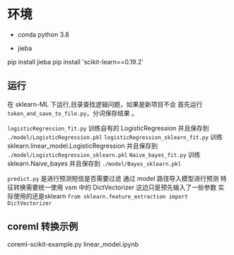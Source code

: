 # 环境

- conda python 3.8

- jieba

pip install jieba
pip install 'scikit-learn==0.19.2' 


## 运行
在 sklearn-ML 下运行,目录查找逻辑问题，如果是新项目不会
首先运行`token_and_save_to_file.py`，分词保存结果 。

`logisticRegression_fit.py` 训练自有的 LogisticRegression 并且保存到 `./model/LogisticRegression.pkl`
`logisticRegression_sklearn_fit.py` 训练sklearn.linear_model.LogisticRegression 并且保存到 `./model/LogisticRegression_sklearn.pkl`
`Naive_bayes_fit.py` 训练 sklearn.Naive_bayes 并且保存到 `./model/Bayes_sklearn.pkl`

`predict.py` 是进行预测短信是否需要过滤
通过 model 路径导入模型进行预测
特征转换需要统一使用 vsm 中的 DictVectorizer
这边只是预先输入了一些参数 实际使用的还是sklearn `from sklearn.feature_extraction import DictVectorizer`


## coreml 转换示例

coreml-scikit-example.py
linear_model.ipynb